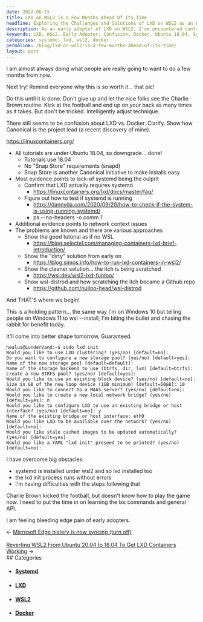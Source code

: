 ```yaml
---
date: 2022-06-15
title: LXD on WSL2 is a Few Months Ahead Of Its Time
headline: Exploring the Challenges and Solutions of LXD on WSL2 as an Early Adopter
description: As an early adopter of LXD on WSL2, I've encountered confusion between LXD and Docker, downgraded tutorials to Ubuntu 18.04, confirmed LXD requires systemd, tested to see if it is running, and encountered network context issues. I have also found various approaches to solve them. Join me as I explore the challenges and solutions of LXD on WSL2.
keywords: LXD, WSL2, Early Adopter, Confusion, Docker, Ubuntu 18.04, Systemd, Running, Network Context, Challenges, Solutions
categories: systemd, lxd, wsl2, docker
permalink: /blog/lxd-on-wsl2-is-a-few-months-ahead-of-its-time/
layout: post
---
```



I am almost always doing what people are really going to want to do a few
months from now.

Next try! Remind everyone why this is so worth it... that pic!

Do this until it is done. Don't give up and let the nice folks see the Charlie
Brown routine. Kick at the football and end up on your back as many times as it
takes. But don't be tricked. Intelligently adjust technique.

There still seems to be confusion about LXD vs. Docker. Clarify. Show how
Canonical is the project lead (a recent discovery of mine).

https://linuxcontainers.org/

- All tutorials are under Ubuntu 18.04, so downgrade... done!
  - Tutorials use 18.04
  - No "Snap Store" requirements (snapd)
  - Snap Store is another Canonical initiative to make installs easy
- Most evidence points to lack-of systemd being the culprit
  - Confirm that LXD actually requires systemd
    - https://linuxcontainers.org/lxd/docs/master/faq/
  - Figure out how to test if systemd is running
    - https://dannyda.com/2020/09/20/how-to-check-if-the-system-is-using-running-systemd/
    - ps --no-headers -o comm 1
- Additional evidence points to network context issues
- The problems are known and there are various approaches
  - Show the good tutorial as if no WSL
    - https://blog.selectel.com/managing-containers-lxd-brief-introduction/
  - Show the "dirty" solution from early on
    - https://blog.simos.info/how-to-run-lxd-containers-in-wsl2/
  - Show the cleaner solution... the itch is being scratched
    - https://wsl.dev/wsl2-lxd-funtoo/
  - Show wsl-distrod and how scratching the itch became a Github repo
    - https://github.com/nullpo-head/wsl-distrod

And THAT'S where we begin!

This is a holding pattern... the same way I'm on Windows 10 but telling people
on Windows 11 to wsl --install, I'm biting the bullet and chasing the rabbit
for benefit today.

It'll come into better shape tomorrow, Guaranteed.

    healus@LunderVand:~$ sudo lxd init
    Would you like to use LXD clustering? (yes/no) [default=no]:
    Do you want to configure a new storage pool? (yes/no) [default=yes]:
    Name of the new storage pool [default=default]:
    Name of the storage backend to use (btrfs, dir, lvm) [default=btrfs]:
    Create a new BTRFS pool? (yes/no) [default=yes]:
    Would you like to use an existing block device? (yes/no) [default=no]:
    Size in GB of the new loop device (1GB minimum) [default=50GB]: 10
    Would you like to connect to a MAAS server? (yes/no) [default=no]:
    Would you like to create a new local network bridge? (yes/no) [default=yes]: n
    Would you like to configure LXD to use an existing bridge or host interface? (yes/no) [default=no]: y
    Name of the existing bridge or host interface: eth0
    Would you like LXD to be available over the network? (yes/no) [default=no]:
    Would you like stale cached images to be updated automatically? (yes/no) [default=yes]
    Would you like a YAML "lxd init" preseed to be printed? (yes/no) [default=no]:

I have overcome big obstacles:

- systemd is installed under wsl2 and so lxd installed too
- the lxd init process runs without errors
- I'm having difficulties with the steps following that

Charlie Brown kicked the football, but doesn't know how to play the game now.
I need to put the time in on learning the lxc commands and general API.

I am feeling bleeding edge pain of early adopters.


<div class="post-nav"><div class="post-nav-prev"><span class="arrow">&larr;&nbsp;</span><a href="/blog/microsoft-edge-history-is-now-syncing-turn-off/">Microsoft Edge history is now syncing (turn off)</a></div> &nbsp; <div class="post-nav-next"><a href="/blog/reverting-wsl2-from-ubuntu-20-04-to-18-04-to-get-lxd-containers-working/">Reverting WSL2 From Ubuntu 20.04 to 18.04 To Get LXD Containers Working</a><span class="arrow">&nbsp;&rarr;</span></div></div>
## Categories

<ul>
<li><h4><a href='/systemd/'>Systemd</a></h4></li>
<li><h4><a href='/lxd/'>LXD</a></h4></li>
<li><h4><a href='/wsl2/'>WSL2</a></h4></li>
<li><h4><a href='/docker/'>Docker</a></h4></li></ul>